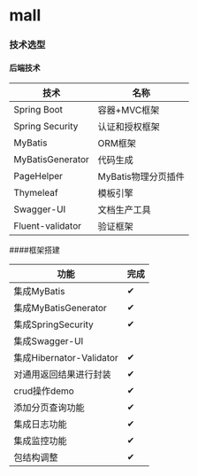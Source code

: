 # mall

### 技术选型

#### 后端技术

| 技术               | 名称            |
|------------------|---------------|
| Spring Boot      | 容器+MVC框架      |
| Spring Security  | 认证和授权框架       |
| MyBatis          | ORM框架         |
| MyBatisGenerator | 代码生成          |
| PageHelper       | MyBatis物理分页插件 |
| Thymeleaf        | 模板引擎          |
| Swagger-UI       | 文档生产工具        |
| Fluent-validator | 验证框架          |

####框架搭建

| 功能                     | 完成 |
|------------------------|----|
| 集成MyBatis              | ✔  |
| 集成MyBatisGenerator     | ✔  |
| 集成SpringSecurity       | ✔  |
| 集成Swagger-UI           |    |
| 集成Hibernator-Validator | ✔  |
| 对通用返回结果进行封装            | ✔  |
| crud操作demo             | ✔  |
| 添加分页查询功能               | ✔  |
| 集成日志功能                 | ✔  |
| 集成监控功能                 | ✔  |
| 包结构调整                  | ✔  |